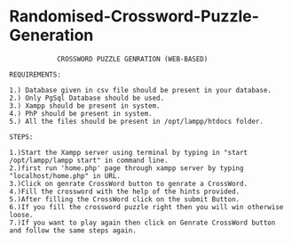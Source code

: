 # Randomised-Crossword-Puzzle-Generation

				CROSSWORD PUZZLE GENRATION (WEB-BASED)

	REQUIREMENTS:
	
	1.) Database given in csv file should be present in your database.
	2.) Only PgSql Database should be used.
	3.) Xampp should be present in system.
	4.) PhP should be present in system.
	5.) All the files should be present in /opt/lampp/htdocs folder.
	
	STEPS:
	
	1.)Start the Xampp server using terminal by typing in "start /opt/lampp/lampp start" in command line.	
	2.)first run 'home.php' page through xampp server by typing "localhost/home.php" in URL.
	3.)Click on genrate CrossWord button to genrate a CrossWord.
	4.)Fill the crossword with the help of the hints provided.
	5.)After filling the CrossWord click on the submit Button.
	6.)If you fill the crossword puzzle right then you will win otherwise loose.
	7.)If you want to play again then click on Genrate CrossWord button and follow the same steps again.
